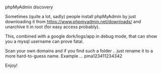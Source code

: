 phpMyAdmin discovery

Sometimes (quite a lot, sadly) people install phpMyAdmin by just downloading it from https://www.phpmyadmin.net/downloads/ and unarchive it in root (for easy access probably).

This, combined with a google dork/logs/app in debug mode, that can show you a mysql username can prove fatal.

Scan your own domains and if you find such a folder .. just rename it to a more hard-to-guess name. Example ... pma123411234342

Enjoy!
